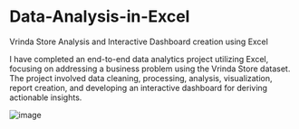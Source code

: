 # Data-Analysis-in-Excel
Vrinda Store Analysis and Interactive Dashboard creation using Excel


I have completed an end-to-end data analytics project utilizing Excel, focusing on addressing a business problem using the Vrinda Store dataset.
The project involved data cleaning, processing, analysis, visualization, report creation, and developing an interactive dashboard for deriving actionable insights.

![image](https://github.com/nehaprem04/EXCEL-PROJECT-Data-Analysis-in-Excel/assets/161852035/1a590c5a-4a2e-483e-ab24-d99af7e21d00)
